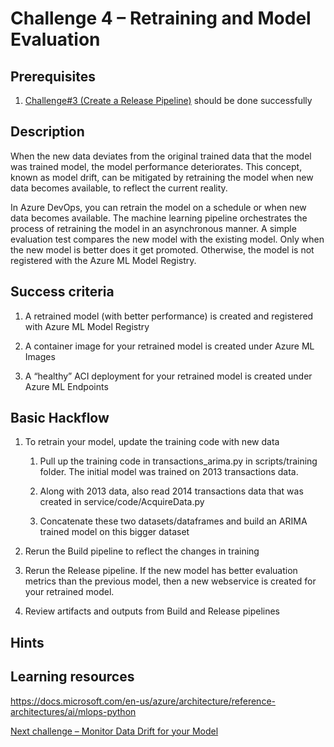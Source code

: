 # Challenge 4 – Retraining and Model Evaluation

## Prerequisites

1.  [Challenge\#3 (Create a Release Pipeline)](03-ReleasePipeline.md) should be
    done successfully

## Description

When the new data deviates from the original trained data that the model was
trained model, the model performance deteriorates. This concept, known as model
drift, can be mitigated by retraining the model when new data becomes available,
to reflect the current reality.

In Azure DevOps, you can retrain the model on a schedule or when new data
becomes available. The machine learning pipeline orchestrates the process of
retraining the model in an asynchronous manner. A simple evaluation test
compares the new model with the existing model. Only when the new model is
better does it get promoted. Otherwise, the model is not registered with the
Azure ML Model Registry.

## Success criteria

1.  A retrained model (with better performance) is created and registered with
    Azure ML Model Registry

2.  A container image for your retrained model is created under Azure ML Images

3.  A “healthy” ACI deployment for your retrained model is created under Azure
    ML Endpoints

## Basic Hackflow

1.  To retrain your model, update the training code with new data

    1.  Pull up the training code in transactions_arima.py in scripts/training
        folder. The initial model was trained on 2013 transactions data.

    2.  Along with 2013 data, also read 2014 transactions data that was created
        in service/code/AcquireData.py

    3.  Concatenate these two datasets/dataframes and build an ARIMA trained
        model on this bigger dataset

2.  Rerun the Build pipeline to reflect the changes in training

3.  Rerun the Release pipeline. If the new model has better evaluation metrics
    than the previous model, then a new webservice is created for your retrained
    model.

4.  Review artifacts and outputs from Build and Release pipelines

## Hints

## Learning resources

<https://docs.microsoft.com/en-us/azure/architecture/reference-architectures/ai/mlops-python>

[Next challenge – Monitor Data Drift for your Model](05-MonitorDataDrift.md)
